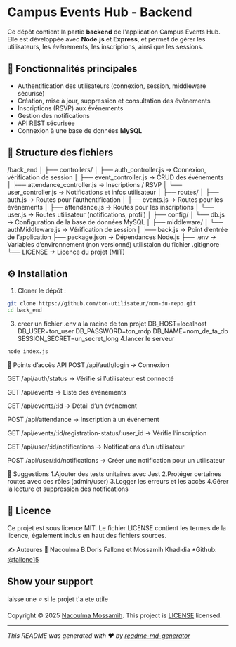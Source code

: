 # Campus Events Hub - Backend

Ce dépôt contient la partie **backend** de l'application Campus Events Hub. Elle est développée avec **Node.js** et **Express**, et permet de gérer les utilisateurs, les événements, les inscriptions, ainsi que les sessions.


## 🧩 Fonctionnalités principales

- Authentification des utilisateurs (connexion, session, middleware sécurisé)
- Création, mise à jour, suppression et consultation des événements
- Inscriptions (RSVP) aux événements
- Gestion des notifications
- API REST sécurisée
- Connexion à une base de données **MySQL**

## 📁 Structure des fichiers

/back_end
│
├── controllers/
│ ├── auth_controller.js → Connexion, vérification de session
│ ├── event_controller.js → CRUD des événements
│ ├── attendance_controller.js → Inscriptions / RSVP
│ └── user_controller.js → Notifications et infos utilisateur
│
├── routes/
│ ├── auth.js → Routes pour l’authentification
│ ├── events.js → Routes pour les événements
│ ├── attendance.js → Routes pour les inscriptions
│ └── user.js → Routes utilisateur (notifications, profil)
│
├── config/
│ └── db.js → Configuration de la base de données MySQL
│
├── middleware/
│ └── authMiddleware.js → Vérification de session
│
├── back.js → Point d’entrée de l’application
├── package.json → Dépendances Node.js
├── .env → Variables d’environnement (non versionné) utilistaion du fichier .gitignore
└── LICENSE → Licence du projet (MIT)


## ⚙️ Installation

1. Cloner le dépôt :
```bash
git clone https://github.com/ton-utilisateur/nom-du-repo.git
cd back_end
```

3. creer un fichier .env a la racine de ton projet
DB_HOST=localhost
DB_USER=ton_user
DB_PASSWORD=ton_mdp
DB_NAME=nom_de_ta_db
SESSION_SECRET=un_secret_long
4.lancer le serveur 
```bash 
node index.js
```

📌 Points d’accès API
POST /api/auth/login → Connexion

GET /api/auth/status → Vérifie si l’utilisateur est connecté

GET /api/events → Liste des événements

GET /api/events/:id → Détail d’un événement

POST /api/attendance → Inscription à un événement

GET /api/events/:id/registration-status/:user_id → Vérifie l’inscription

GET /api/user/:id/notifications → Notifications d’un utilisateur

POST /api/user/:id/notifications → Créer une notification pour un utilisateur

🔧 Suggestions
1.Ajouter des tests unitaires avec Jest
2.Protéger certaines routes avec des rôles (admin/user)
3.Logger les erreurs et les accès
4.Gérer la lecture et suppression des notifications

## 📝 Licence
Ce projet est sous licence MIT.
Le fichier LICENSE contient les termes de la licence, également inclus en haut des fichiers sources.

✍️ Auteures
👤 Nacoulma B.Doris Fallone et Mossamih Khadidia
*Github: [@fallone15](https://github.com/fallone15)

## Show your support

laisse une ⭐️ si le projet t'a ete utile

Copyright © 2025 [Nacoulma Mossamih](https://github.com/fallone15).
This project is [LICENSE](C:\event_hub\front_end\LICENSE) licensed.

***
_This README was generated with ❤️ by [readme-md-generator](https://github.com/kefranabg/readme-md-generator)_